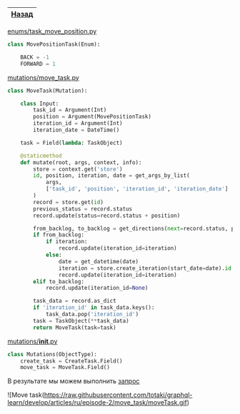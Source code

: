 [Назад](https://github.com/totaki/graphql-learn/blob/develop/articles/ru/episode-2/README.md#move-task)|
-----|

[enums/task_move_position.py](https://github.com/totaki/graphql-learn/blob/develop/src/backend/enums/task_move_position.py)
```python
class MovePositionTask(Enum):

    BACK = -1
    FORWARD = 1
```

[mutations/move_task.py](https://github.com/totaki/graphql-learn/blob/develop/src/backend/mutations/move_task.py)
```python
class MoveTask(Mutation):

    class Input:
        task_id = Argument(Int)
        position = Argument(MovePositionTask)
        iteration_id = Argument(Int)
        iteration_date = DateTime()

    task = Field(lambda: TaskObject)

    @staticmethod
    def mutate(root, args, context, info):
        store = context.get('store')
        id, position, iteration, date = get_args_by_list(
            args,
            ['task_id', 'position', 'iteration_id', 'iteration_date']
        )
        record = store.get(id)
        previous_status = record.status
        record.update(status=record.status + position)

        from_backlog, to_backlog = get_directions(next=record.status, prev=previous_status)
        if from_backlog:
            if iteration:
                record.update(iteration_id=iteration)
            else:
                date = get_datetime(date)
                iteration = store.create_iteration(start_date=date).id
                record.update(iteration_id=iteration)
        elif to_backlog:
            record.update(iteration_id=None)

        task_data = record.as_dict
        if 'iteration_id' in task_data.keys():
            task_data.pop('iteration_id')
        task = TaskObject(**task_data)
        return MoveTask(task=task)
```

[mutations/__init__.py](https://github.com/totaki/graphql-learn/blob/develop/src/backend/mutations/__init__.py)
```python
class Mutations(ObjectType):
    create_task = CreateTask.Field()
    move_task = MoveTask.Field()
```

В результате мы можем выполнить [запрос](https://github.com/totaki/graphql-learn/blob/develop/articles/ru/episode-2/move_task/query.graphql)

![Move task(https://raw.githubusercontent.com/totaki/graphql-learn/develop/articles/ru/episode-2/move_task/moveTask.gif)